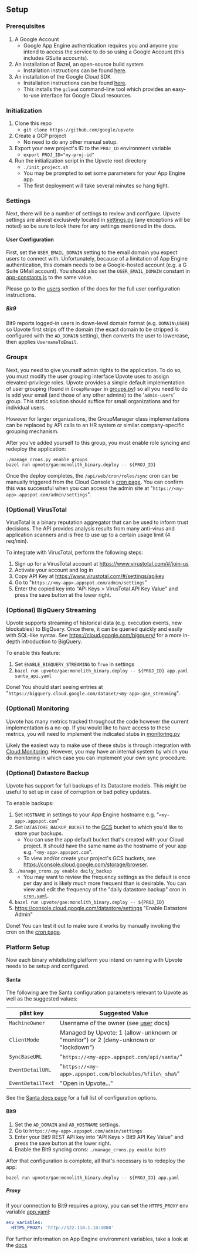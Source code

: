 ## Setup

### Prerequisites

1.  A Google Account
    *   Google App Engine authentication requires you and anyone you intend to
        access the service to do so using a Google Account (this includes GSuite
        accounts).
2.  An installation of Bazel, an open-source build system
    *   Installation instructions can be found
        [here](https://docs.bazel.build/versions/master/install.html).
3.  An installation of the Google Cloud SDK
    *   Installation instructions can be found
        [here](https://cloud.google.com/sdk/downloads).
    *   This installs the `gcloud` command-line tool which provides an
        easy-to-use interface for Google Cloud resources

### Initialization

1.  Clone this repo
    *   `git clone https://github.com/google/upvote`
2.  Create a GCP project
    *   No need to do any other manual setup.
3.  Export your new project's ID to the `PROJ_ID` environment variable
    *   `export PROJ_ID="my-proj-id"`
4.  Run the initialization script in the Upvote root directory
    *   `./init_project.sh`
    *   You may be prompted to set some parameters for your App Engine app.
    *   The first deployment will take several minutes so hang tight.

### Settings

Next, there will be a number of settings to review and configure. Upvote
settings are almost exclusively located in
[settings.py](../upvote/gae/settings.py) (any exceptions will be noted) so be
sure to look there for any settings mentioned in the docs.

#### User Configuration

First, set the `USER_EMAIL_DOMAIN` setting to the email domain you expect users
to connect with. Unfortunately, because of a limitation of App Engine
authentication, this domain needs to be a Google-hosted account (e.g. a G Suite
GMail account). You should also set the `USER_EMAIL_DOMAIN` constant in
[app-constants.js](../upvote/gae/modules/upvote_app/frontend/admin_ui/app-constants.js)
to the same value.

Please go to the [users](users.md) section of the docs for the full user
configuration instructions.

##### Bit9

Bit9 reports logged-in users in down-level domain format (e.g. `DOMAIN\USER`) so
Upvote first strips off the domain (the exact domain to be stripped is
configured with the `AD_DOMAIN` setting), then converts the user to lowercase,
then applies `UsernameToEmail`.

### Groups

Next, you need to give yourself admin rights to the application. To do so, you
must modify the user grouping interface Upvote uses to assign elevated-privilege
roles. Upvote provides a simple default implementation of user grouping (found
in `GroupManager` in [groups.py](upvote/gae/utils/group_utils.py)) so all you
need to do is add your email (and those of any other admins) to the
'`admin-users`' group. This static solution should suffice for small
organizations and for individual users.

However for larger organizations, the GroupManager class implementations can be
replaced by API calls to an HR system or similar company-specific grouping
mechanism.

After you've added yourself to this group, you must enable role syncing and
redeploy the application:

```shell
./manage_crons.py enable groups
bazel run upvote/gae:monolith_binary.deploy -- ${PROJ_ID}
```

Once the deploy completes, the `/api/web/cron/roles/sync` cron can be manually
triggered from the Cloud Console's
[cron page](https://console.cloud.google.com/appengine/taskqueues/cron). You can
confirm this was successful when you can access the admin site at
"`https://<my-app>.appspot.com/admin/settings`".

### (Optional) VirusTotal

VirusTotal is a binary reputation aggregator that can be used to inform trust
decisions. The API provides analysis results from many anti-virus and
application scanners and is free to use up to a certain usage limit (4 req/min).

To integrate with VirusTotal, perform the following steps:

1.  Sign up for a VirusTotal account at https://www.virustotal.com/#/join-us
2.  Activate your account and log in
3.  Copy API Key at https://www.virustotal.com/#/settings/apikey
4.  Go to "`https://<my-app>.appspot.com/admin/settings`"
5.  Enter the copied key into "API Keys > VirusTotal API Key Value" and press
    the save button at the lower right.

### (Optional) BigQuery Streaming

Upvote supports streaming of historical data (e.g. execution events, new
blockables) to BigQuery. Once there, it can be queried quickly and easily with
SQL-like syntax. See https://cloud.google.com/bigquery/ for a more in-depth
introduction to BigQuery.

To enable this feature:

1.  Set `ENABLE_BIGQUERY_STREAMING` to `True` in settings
2.  `bazel run upvote/gae:monolith_binary.deploy -- ${PROJ_ID} app.yaml
    santa_api.yaml`

Done! You should start seeing entries at
"`https://bigquery.cloud.google.com/dataset/<my-app>:gae_streaming`".

### (Optional) Monitoring

Upvote has many metrics tracked throughout the code however the current
implementation is a no-op. If you would like to have access to these metrics,
you will need to implement the indicated stubs in
[monitoring.py](../upvote/gae/shared/common/monitoring.py)

Likely the easiest way to make use of these stubs is through integration with
[Cloud Monitoring](https://cloud.google.com/monitoring/). However, you may have
an internal system by which you do monitoring in which case you can implement
your own sync procedure.

### (Optional) Datastore Backup

Upvote has support for full backups of its Datastore models. This might be
useful to set up in case of corruption or bad policy updates.

To enable backups:

1.  Set `HOSTNAME` in settings to your App Engine hostname e.g.
    "`<my-app>.appspot.com`"
2.  Set `DATASTORE_BACKUP_BUCKET` to the
    [GCS](https://cloud.google.com/storage/) bucket to which you'd like to store
    your backups.
    -   You can use the app default bucket that's created with your Cloud
        project. It should have the same name as the hostname of your app e.g.
        "`<my-app>.appspot.com`".
    -   To view and/or create your project's GCS buckets, see
        https://console.cloud.google.com/storage/browser.
3.  `./manage_crons.py enable daily_backup`
    -   You may want to review the frequency settings as the default is once per
        day and is likely much more frequent than is desirable. You can view and
        edit the frequency of the "daily datastore backup" cron in
        [`cron.yaml`](../upvote/gae/cron.yaml).
4.  `bazel run upvote/gae:monolith_binary.deploy -- ${PROJ_ID}`
5.  https://console.cloud.google.com/datastore/settings "Enable Datastore Admin"

Done! You can test it out to make sure it works by manually invoking the cron on
the [cron page](https://console.cloud.google.com/appengine/taskqueues/cron).

### Platform Setup

Now each binary whitelisting platform you intend on running with Upvote needs to
be setup and configured.

#### Santa

The following are the Santa configuration parameters relevant to Upvote as well
as the suggested values:

<!-- mdformat off(GitHub Table) -->
plist key         | Suggested Value
----------------- | -------------------------------------------------------
`MachineOwner`    | Username of the owner (see [user](users.md) docs)
`ClientMode`      | Managed by Upvote: 1 (allow-unknown or "monitor") or 2 (deny-unknown or "lockdown")
`SyncBaseURL`     | "`https://<my-app>.appspot.com/api/santa/`"
`EventDetailURL`  | "`https://<my-app>.appspot.com/blockables/%file\_sha%`"
`EventDetailText` | "Open in Upvote..."
<!-- mdformat on -->

See the
[Santa docs page](https://santa.readthedocs.io/en/latest/deployment/configuration/)
for a full list of configuration options.

#### Bit9

1.  Set the `AD_DOMAIN` and `AD_HOSTNAME` settings.
2.  Go to `https://<my-app>.appspot.com/admin/settings`
3.  Enter your Bit9 REST API key into "API Keys > Bit9 API Key Value" and press
    the save button at the lower right.
4.  Enable the Bit9 syncing crons: `./manage_crons.py enable bit9`

After that configuration is complete, all that's necessary is to redeploy the
app:

```shell
bazel run upvote/gae:monolith_binary.deploy -- ${PROJ_ID} app.yaml
```

##### Proxy

If your connection to Bit9 requires a proxy, you can set the `HTTPS_PROXY` env
variable [app.yaml](../upvote/gae/app.yaml):

```yaml
env_variables:
  HTTPS_PROXY: 'http://122.110.1.10:1080'
```

For further information on App Engine environment variables, take a look at the
[docs](https://cloud.google.com/appengine/docs/standard/python/config/appref#Python_app_yaml_Defining_environment_variables)
